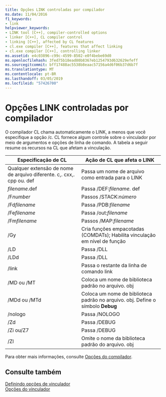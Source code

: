```yaml
---
title: Opções LINK controladas por compilador
ms.date: 11/04/2016
f1_keywords:
- link
helpviewer_keywords:
- LINK tool [C++], compiler-controlled options
- linker [C++], CL compiler control
- linking [C++], affected by CL features
- cl.exe compiler [C++], features that affect linking
- cl.exe compiler [C++], controlling linker
ms.assetid: e4c03896-c99c-4599-8502-e0f4bebe69d0
ms.openlocfilehash: 3fed75b18ead80b8367eb1254793d632629efeff
ms.sourcegitcommit: bff17488ac5538b8eaac57156a4d6f06b37d6b7f
ms.translationtype: MT
ms.contentlocale: pt-BR
ms.lasthandoff: 03/05/2019
ms.locfileid: "57426700"
---
```

# <a name="compiler-controlled-link-options"></a>Opções LINK controladas por compilador

O compilador CL chama automaticamente o LINK, a menos que você especifique a opção /c. CL fornece algum controle sobre o vinculador por meio de argumentos e opções de linha de comando. A tabela a seguir resume os recursos na CL que afetam a vinculação.

|Especificação de CL|Ação de CL que afeta o LINK|
|----------------------|---------------------------------|
|Qualquer extensão de nome de arquivo diferente. c,. cxx,. cpp ou. def|Passa um nome de arquivo como entrada para o LINK|
|*filename*.def|Passa /DEF:*filename*. def|
|/F*number*|Passos /STACK:*número*|
|/Fd*filename*|Passa /PDB:*filename*|
|/Fe*filename*|Passa /out:*filename*|
|/Fm*filename*|Passos /MAP:*filename*|
|/Gy|Cria funções empacotadas (COMDATs); Habilita vinculação em nível de função|
|/LD|Passa /DLL|
|/LDd|Passa /DLL|
|/link|Passa o restante da linha de comando link|
|/MD ou /MT|Coloca um nome de biblioteca padrão no arquivo. obj|
|/MDd ou /MTd|Coloca um nome de biblioteca padrão no arquivo. obj. Define o símbolo **Debug**|
|/nologo|Passa /NOLOGO|
|/Zd|Passa /DEBUG|
|/Zi ou/Z7|Passa /DEBUG|
|/Zl|Omite o nome da biblioteca padrão do arquivo. obj|

Para obter mais informações, consulte [Opções do compilador](../../build/reference/compiler-options.md).

## <a name="see-also"></a>Consulte também

[Definindo opções de vinculador](../../build/reference/setting-linker-options.md)<br/>
[Opções do vinculador](../../build/reference/linker-options.md)
